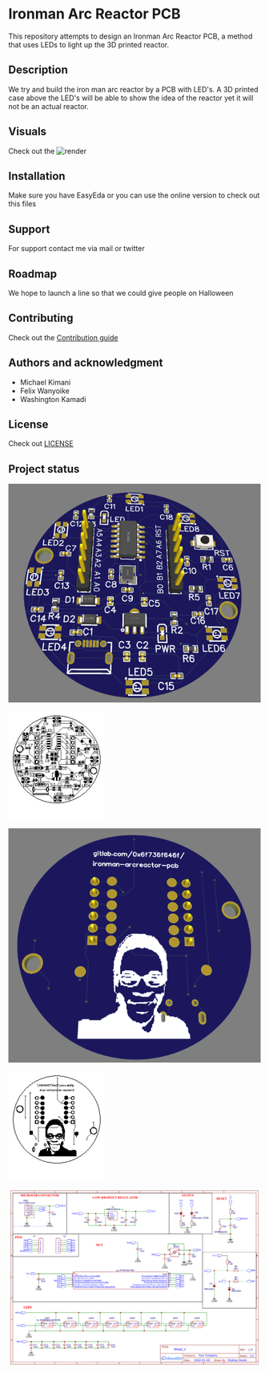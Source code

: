 # Ironman Arc Reactor PCB

This repository attempts to design an Ironman Arc Reactor PCB, a method that uses LEDs to light up the 3D printed reactor.

## Description

We try and build the iron man arc reactor by a PCB with LED's. A 3D printed case above the LED's will be able to show the idea of the reactor yet it will not be an actual reactor.

## Visuals

Check out the ![render](https://cdn11.bigcommerce.com/s-7va6f0fjxr/images/stencil/1280x1280/products/50935/67174/Ironman-Arc-Reactor-Vinyl-Decal-Sticker__06023.1506202908.jpg)

## Installation

Make sure you have EasyEda or you can use the online version to check out this files

## Support

For support contact me via mail or twitter

## Roadmap

We hope to launch a line so that we could give people on Halloween

## Contributing

Check out the [Contribution guide](./CONTRIBUTING.md)

## Authors and acknowledgment

- Michael Kimani
- Felix Wanyoike
- Washington Kamadi

## License

Check out [LICENSE](./LICENSE)

## Project status

![Top PCB render](assets/toppcb.png)

![Top PCB](assets/top.png)

![Bottom PCB render](assets/bottompcb.png)

![Bottom PCB](assets/bottom.png)

![Schematic](assets/schematic.png)
